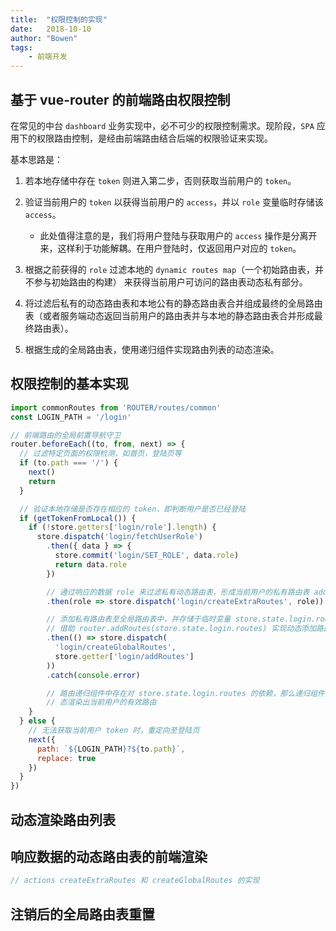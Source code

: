 ```yaml
---
title:  "权限控制的实现"
date:   2018-10-10
author: "Bowen"
tags:
    - 前端开发
---
```


## 基于 vue-router 的前端路由权限控制

在常见的中台 `dashboard` 业务实现中，必不可少的权限控制需求。现阶段，`SPA` 应用下的权限路由控制，是经由前端路由结合后端的权限验证来实现。

基本思路是：

1. 若本地存储中存在 `token` 则进入第二步，否则获取当前用户的 `token`。

2. 验证当前用户的 `token` 以获得当前用户的 `access`，并以 `role` 变量临时存储该 `access`。

    - 此处值得注意的是，我们将用户登陆与获取用户的 `access` 操作是分离开来，这样利于功能解耦。在用户登陆时，仅返回用户对应的 `token`。

3. 根据之前获得的 `role` 过滤本地的 `dynamic routes map`（一个初始路由表，并不参与初始路由的构建） 来获得当前用户可访问的路由表动态私有部分。

4. 将过滤后私有的动态路由表和本地公有的静态路由表合并组成最终的全局路由表（或者服务端动态返回当前用户的路由表并与本地的静态路由表合并形成最终路由表）。

5. 根据生成的全局路由表，使用递归组件实现路由列表的动态渲染。

## 权限控制的基本实现

```js
import commonRoutes from 'ROUTER/routes/common'
const LOGIN_PATH = '/login'

// 前端路由的全局前置导航守卫
router.beforeEach((to, from, next) => {
  // 过滤特定页面的权限检测，如首页，登陆页等
  if (to.path === '/') {
    next()
    return
  }

  // 验证本地存储是否存在相应的 token，即判断用户是否已经登陆
  if (getTokenFromLocal()) {
    if (!store.getters['login/role'].length) {
      store.dispatch('login/fetchUserRole')
        .then({ data } => {
          store.commit('login/SET_ROLE', data.role)
          return data.role
        })

        // 通过响应的数据 role 来过滤私有动态路由表，形成当前用户的私有路由表 addRoutes
        .then(role => store.dispatch('login/createExtraRoutes', role))

        // 添加私有路由表至全局路由表中，并存储于临时变量 store.state.login.routes 中
        // 借助 router.addRoutes(store.state.login.routes) 实现动态添加路由表
        .then(() => store.dispatch(
          'login/createGlobalRoutes',
          store.getter['login/addRoutes']
        ))
        .catch(console.error)

        // 路由递归组件中存在对 store.state.login.routes 的依赖，那么递归组件此时将动
        // 态渲染出当前用户的有效路由
    }
  } else {
    // 无法获取当前用户 token 时，重定向至登陆页
    next({
      path: `${LOGIN_PATH}?${to.path}`,
      replace: true
    })
  }
})
```

## 动态渲染路由列表

## 响应数据的动态路由表的前端渲染

```js
// actions createExtraRoutes 和 createGlobalRoutes 的实现
```

## 注销后的全局路由表重置
